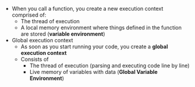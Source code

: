 - When you call a function, you create a new execution context comprised of:
    - The thread of execution
    - A local memory environment where things defined in the function are stored (**variable environment**)
- Global execution context
    - As soon as you start running your code, you create a **global execution context**
    - Consists of
        - The thread of execution (parsing and executing code line by line)
        - Live memory of variables with data (**Global Variable Environment**)
